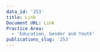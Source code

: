 ```yaml
---
data_id: '253'
title: Link
Document URL: Link
Practice Area:
  - 'Education, Gender and Youth'
publications_slug: '253'
---
```


